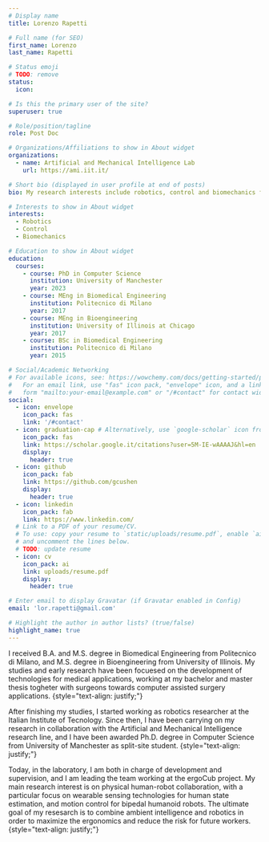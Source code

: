 ```yaml
---
# Display name
title: Lorenzo Rapetti

# Full name (for SEO)
first_name: Lorenzo
last_name: Rapetti

# Status emoji
# TODO: remove
status:
  icon: 

# Is this the primary user of the site?
superuser: true

# Role/position/tagline
role: Post Doc

# Organizations/Affiliations to show in About widget
organizations:
  - name: Artificial and Mechanical Intelligence Lab
    url: https://ami.iit.it/

# Short bio (displayed in user profile at end of posts)
bio: My research interests include robotics, control and biomechanics for human-robot collaboration.

# Interests to show in About widget
interests:
  - Robotics
  - Control
  - Biomechanics

# Education to show in About widget
education:
  courses:
    - course: PhD in Computer Science
      institution: University of Manchester
      year: 2023
    - course: MEng in Biomedical Engineering
      institution: Politecnico di Milano
      year: 2017
    - course: MEng in Bioengineering
      institution: University of Illinois at Chicago
      year: 2017
    - course: BSc in Biomedical Engineering
      institution: Politecnico di Milano
      year: 2015

# Social/Academic Networking
# For available icons, see: https://wowchemy.com/docs/getting-started/page-builder/#icons
#   For an email link, use "fas" icon pack, "envelope" icon, and a link in the
#   form "mailto:your-email@example.com" or "/#contact" for contact widget.
social:
  - icon: envelope
    icon_pack: fas
    link: '/#contact'
  - icon: graduation-cap # Alternatively, use `google-scholar` icon from `ai` icon pack
    icon_pack: fas
    link: https://scholar.google.it/citations?user=5M-IE-wAAAAJ&hl=en
    display:
      header: true
  - icon: github
    icon_pack: fab
    link: https://github.com/gcushen
    display:
      header: true
  - icon: linkedin
    icon_pack: fab
    link: https://www.linkedin.com/
  # Link to a PDF of your resume/CV.
  # To use: copy your resume to `static/uploads/resume.pdf`, enable `ai` icons in `params.yaml`,
  # and uncomment the lines below.
  # TODO: update resume
  - icon: cv
    icon_pack: ai
    link: uploads/resume.pdf
    display:
      header: true

# Enter email to display Gravatar (if Gravatar enabled in Config)
email: 'lor.rapetti@gmail.com'

# Highlight the author in author lists? (true/false)
highlight_name: true
---
```


I received B.A. and M.S. degree in Biomedical Engineering from Politecnico di Milano, and M.S. degree in Bioengineering from University of Illinois. My studies and early research have been focuesed on the development of technologies for medical applications, working at my bachelor and master thesis togheter with surgeons towards computer assisted surgery applications. 
{style="text-align: justify;"}

After finishing my studies, I started working as robotics researcher at the Italian Institute of Tecnology. Since then, I have been carrying on my research in collaboration with the Artificial and Mechanical Intelligence research line, and I have been awarded Ph.D. degree in Computer Science from University of Manchester as split-site student.
{style="text-align: justify;"}

Today, in the laboratory, I am both in charge of development and supervision, and I am leading the team working at the ergoCub project. My main research interest is on physical human-robot collaboration, with a particular focus on wearable sensing technologies for human state estimation, and motion control for bipedal humanoid robots. The ultimate goal of my resesarch is to combine ambient intelligence and robotics in order to maximize the ergonomics and reduce the risk for future workers.
{style="text-align: justify;"}
